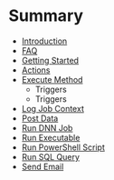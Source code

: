 # Summary

* [Introduction](README.md)
* [FAQ](faq.md)
* [Getting Started](getting_started.md)
* [Actions](actions.md)
* [Execute Method](execute_method.md)
   * Triggers
   * Triggers
* [Log Job Context](log_job_context.md)
* [Post Data](post_data.md)
* [Run DNN Job](run_dnn_job.md)
* [Run Executable](run_executable.md)
* [Run PowerShell Script](run_powershell_script.md)
* [Run SQL Query](run_sql_query.md)
* [Send Email](send_email.md)


